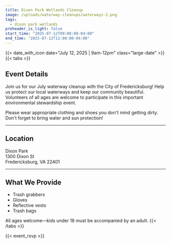 ```yaml
---
title: Dixon Park Wetlands Cleanup
image: /uploads/waterway-cleanups/waterways-2.png
tags:
  - dixon park wetlands
preheader_is_light: false
start_time: "2025-07-12T09:00:00-04:00"
end_time: "2025-07-12T12:00:00-04:00"
---
```


{{< date_with_icon date="July 12, 2025 | 9am-12pm" class="large-date" >}}
{{< tabs >}}
## Event Details

Join us for our July waterway cleanup with the City of Fredericksburg! Help us protect our local waterways and keep our community beautiful. Volunteers of all ages are welcome to participate in this important environmental stewardship event.

Please wear appropriate clothing and shoes you don't mind getting dirty. Don't forget to bring water and sun protection!

---
## Location

Dixon Park<br/>
1300 Dixon St</br>
Fredericksburg, VA 22401

---
## What We Provide

- Trash grabbers
- Gloves
- Reflective vests
- Trash bags

All ages welcome—kids under 18 must be accompanied by an adult.
{{< /tabs >}}

{{< event_rsvp >}}